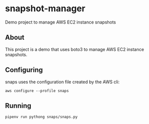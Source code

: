 # snapshot-manager
Demo project to manage AWS EC2 instance snapshots

## About

This project is a demo that uses boto3 to manage AWS EC2 instance snapshots.
 
## Configuring

snaps uses the configuration file created by the AWS cli:

`aws configure --profile snaps`

## Running 

`pipenv run pythong snaps/snaps.py`
